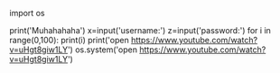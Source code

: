 import os

print('Muhahahaha')
x=input('username:')
z=input('password:')
for i in range(0,100):
    print(i)
print('open https://www.youtube.com/watch?v=uHgt8giw1LY')
os.system('open https://www.youtube.com/watch?v=uHgt8giw1LY')
